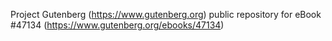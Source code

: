 Project Gutenberg (https://www.gutenberg.org) public repository for eBook #47134 (https://www.gutenberg.org/ebooks/47134)
